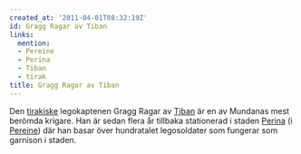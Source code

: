 ```yaml
---
created_at: '2011-04-01T08:32:19Z'
id: Gragg Ragar av Tiban
links:
  mention:
  - Pereine
  - Perina
  - Tiban
  - tirak
title: Gragg Ragar av Tiban
---
```


Den [tirakiske] legokaptenen Gragg Ragar av [Tiban] är en av Mundanas mest berömda krigare. Han är
sedan flera år tillbaka stationerad i staden [Perina] (i [Pereine]) där han basar över hundratalet
legosoldater som fungerar som garnison i staden.

  [tirakiske]: tirak
  [Tiban]: Tiban
  [Perina]: Perina
  [Pereine]: Pereine
